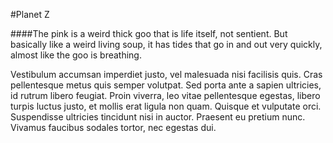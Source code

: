 #Planet Z

####The pink is a weird thick goo that is life itself, not sentient. But basically like a weird living soup, it has tides that go in and out very quickly, almost like the goo is breathing.

Vestibulum accumsan imperdiet justo, vel malesuada nisi facilisis quis. Cras pellentesque metus quis semper volutpat. Sed porta ante a sapien ultricies, id rutrum libero feugiat. Proin viverra, leo vitae pellentesque egestas, libero turpis luctus justo, et mollis erat ligula non quam. Quisque et vulputate orci. Suspendisse ultricies tincidunt nisi in auctor. Praesent eu pretium nunc. Vivamus faucibus sodales tortor, nec egestas dui.